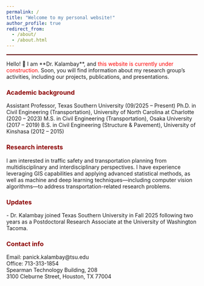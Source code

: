 ```yaml
---
permalink: /
title: "Welcome to my personal website!"
author_profile: true
redirect_from: 
  - /about/
  - /about.html
---
```

<hr style="border: 1px solid #8B0000; opacity: 0.8;">
Hello! 👋  
I am **Dr. Kalambay**, and <span style="color:red;">this website is currently under construction</span>. Soon, you will find information about my research group’s activities, including our projects, publications, and presentations.

<h3 style="color:#8B0000; font-weight:bold;">Academic background</h3>
Assistant Professor, Texas Southern University (09/2025 – Present)  
Ph.D. in Civil Engineering (Transportation), University of North Carolina at Charlotte (2020 – 2023)  
M.S. in Civil Engineering (Transportation), Osaka University (2017 – 2019)  
B.S. in Civil Engineering (Structure & Pavement), University of Kinshasa (2012 – 2015)

<h3 style="color:#8B0000; font-weight:bold;">Research interests</h3>
I am interested in traffic safety and transportation planning from multidisciplinary and interdisciplinary perspectives. I have experience leveraging GIS capabilities and applying advanced statistical methods, as well as machine and deep learning techniques—including computer vision algorithms—to address transportation-related research problems.

<h3 style="color:#8B0000; font-weight:bold;">Updates</h3>
- Dr. Kalambay joined Texas Southern University in Fall 2025 following two years as a Postdoctoral Research Associate at the University of Washington Tacoma.

<h3 style="color:#8B0000; font-weight:bold;">Contact info</h3>
Email: panick.kalambay@tsu.edu<br>
Office: 713-313-1854<br>
Spearman Technology Building, 208<br>
3100 Cleburne Street, Houston, TX 77004
